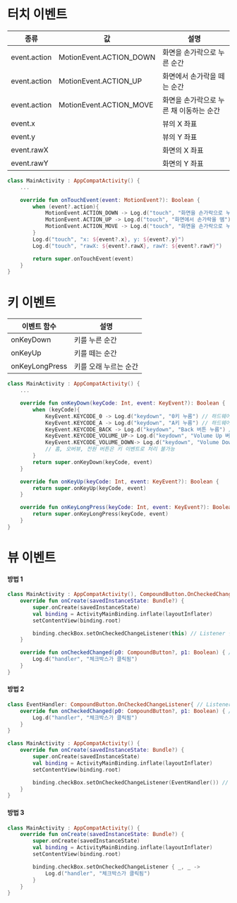 # 터치 이벤트

| 종류         | 값                      | 설명                                    |
| ------------ | ----------------------- | --------------------------------------- |
| event.action | MotionEvent.ACTION_DOWN | 화면을 손가락으로 누른 순간             |
| event.action | MotionEvent.ACTION_UP   | 화면에서 손가락을 떼는 순간             |
| event.action | MotionEvent.ACTION_MOVE | 화면을 손가락으로 누른 채 이동하는 순간 |
| event.x      |                         | 뷰의 X 좌표                             |
| event.y      |                         | 뷰의 Y 좌표                             |
| event.rawX   |                         | 화면의 X 좌표                           |
| event.rawY   |                         | 화면의 Y 좌표                           |

```kotlin
class MainActivity : AppCompatActivity() {
    ...

    override fun onTouchEvent(event: MotionEvent?): Boolean {
        when (event?.action){
            MotionEvent.ACTION_DOWN -> Log.d("touch", "화면을 손가락으로 누름")
            MotionEvent.ACTION_UP -> Log.d("touch", "화면에서 손가락을 뗌")
            MotionEvent.ACTION_MOVE -> Log.d("touch", "화면을 손가락으로 누른 채로 이동")
        }
        Log.d("touch", "x: ${event?.x}, y: ${event?.y}")
        Log.d("touch", "rawX: ${event?.rawX}, rawY: ${event?.rawY}")

        return super.onTouchEvent(event)
    }
}
```

# 키 이벤트

| 이벤트 함수    | 설명                  |
| -------------- | --------------------- |
| onKeyDown      | 키를 누른 순간        |
| onKeyUp        | 키를 떼는 순간        |
| onKeyLongPress | 키를 오래 누르는 순간 |

```kotlin
class MainActivity : AppCompatActivity() {
    ...

    override fun onKeyDown(keyCode: Int, event: KeyEvent?): Boolean {
        when (keyCode){
            KeyEvent.KEYCODE_0 -> Log.d("keydown", "0키 누름") // 하드웨어 키보드
            KeyEvent.KEYCODE_A -> Log.d("keydown", "A키 누름") // 하드웨어 키보드
            KeyEvent.KEYCODE_BACK -> Log.d("keydown", "Back 버튼 누름") // onBackPressed 이벤트 함수를 대신 사용 가능
            KeyEvent.KEYCODE_VOLUME_UP-> Log.d("keydown", "Volume Up 버튼 누름")
            KeyEvent.KEYCODE_VOLUME_DOWN-> Log.d("keydown", "Volume Down 버튼  누름")
            // 홈, 오버뷰, 전원 버튼은 키 이벤트로 처리 불가능
        }
        return super.onKeyDown(keyCode, event)
    }

    override fun onKeyUp(keyCode: Int, event: KeyEvent?): Boolean {
        return super.onKeyUp(keyCode, event)
    }

    override fun onKeyLongPress(keyCode: Int, event: KeyEvent?): Boolean {
        return super.onKeyLongPress(keyCode, event)
    }
}
```

# 뷰 이벤트

#### 방법 1

```kotlin
class MainActivity : AppCompatActivity(), CompoundButton.OnCheckedChangeListener { // Listener 인터페이스 구현
    override fun onCreate(savedInstanceState: Bundle?) {
        super.onCreate(savedInstanceState)
        val binding = ActivityMainBinding.inflate(layoutInflater)
        setContentView(binding.root)

        binding.checkBox.setOnCheckedChangeListener(this) // Listener 설정
    }

    override fun onCheckedChanged(p0: CompoundButton?, p1: Boolean) { // handler 설정
        Log.d("handler", "체크박스가 클릭됨")
    }
}
```

#### 방법 2

```kotlin
class EventHandler: CompoundButton.OnCheckedChangeListener{ // Listener 인터페이스 구현
    override fun onCheckedChanged(p0: CompoundButton?, p1: Boolean) { // handler 설정
        Log.d("handler", "체크박스가 클릭됨")
    }
}

class MainActivity : AppCompatActivity() {
    override fun onCreate(savedInstanceState: Bundle?) {
        super.onCreate(savedInstanceState)
        val binding = ActivityMainBinding.inflate(layoutInflater)
        setContentView(binding.root)

        binding.checkBox.setOnCheckedChangeListener(EventHandler()) // Listener 설정
    }
}
```

#### 방법 3

```kotlin
class MainActivity : AppCompatActivity() {
    override fun onCreate(savedInstanceState: Bundle?) {
        super.onCreate(savedInstanceState)
        val binding = ActivityMainBinding.inflate(layoutInflater)
        setContentView(binding.root)

        binding.checkBox.setOnCheckedChangeListener { _, _ ->
            Log.d("handler", "체크박스가 클릭됨")
        }
    }
}
```
